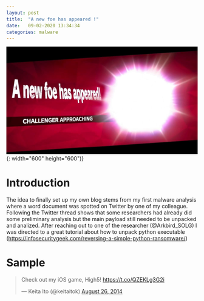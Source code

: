 ```yaml
---
layout: post
title:  "A new foe has appeared !"
date:   09-02-2020 13:34:34
categories: malware
---
```

![](/images/new-foe.jpg){: width="600" height="600")}

Introduction
============
The idea to finally set up my own blog stems from my first malware analysis where a word document was spotted on Twitter by one of my colleague. Following the Twitter thread shows that some researchers had already did some preliminary analysis but the main payload still needed to be unpacked and analized. After reaching out to one of the researcher (@Arkbird_SOLG) I was directed to a great tutorial about how to unpack python executable (https://infosecuritygeek.com/reversing-a-simple-python-ransomware/)

Sample
=======

<blockquote class="twitter-tweet" data-lang="en"><p lang="en" dir="ltr">Check out my iOS game, High5! <a href="https://t.co/QZEKLg3G2i">https://t.co/QZEKLg3G2i</a></p>&mdash; Keita Ito (@keitaitok) <a href="https://twitter.com/keitaitok/status/504110217940836353">August 26, 2014</a></blockquote>

